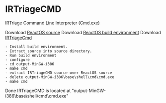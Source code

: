 # IRTriageCMD
IRTriage Command Line Interpreter (Cmd.exe)

Download [ReactOS source](http://downloads.sourceforge.net/reactos/ReactOS-0.4.0-src.zip)
Download [ReactOS build environment](http://sourceforge.net/projects/reactos/files/RosBE-Windows/i386/2.1.3/RosBE-2.1.3.exe/download)
Download [IRTriageCmd](https://github.com/AJMartel/IRTriageCMD/archive/master.zip)


    - Install build environment.
    - Extract source into source directory.
    - Run build environment
    - configure
    - cd output-MinGW-i386
    - make cmd
    - extract IRTriageCMD source over ReactOS source
    - delete output-MinGW-i386\base\shell\cmd\cmd.exe
    - make cmd

Done IRTriageCMD is located at "output-MinGW-i386\base\shell\cmd\cmd.exe" 


